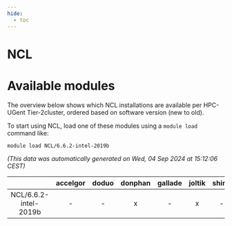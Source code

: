 ```yaml
---
hide:
  - toc
---
```


NCL
===

# Available modules


The overview below shows which NCL installations are available per HPC-UGent Tier-2cluster, ordered based on software version (new to old).

To start using NCL, load one of these modules using a `module load` command like:

```shell
module load NCL/6.6.2-intel-2019b
```

*(This data was automatically generated on Wed, 04 Sep 2024 at 15:12:06 CEST)*  

| |accelgor|doduo|donphan|gallade|joltik|shinx|skitty|
| :---: | :---: | :---: | :---: | :---: | :---: | :---: | :---: |
|NCL/6.6.2-intel-2019b|-|-|x|-|x|-|x|
